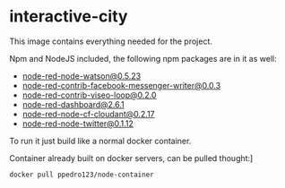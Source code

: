 # interactive-city
This image contains everything needed for the project.

Npm and NodeJS included, the following npm packages are in it as well:
- node-red-node-watson@0.5.23
- node-red-contrib-facebook-messenger-writer@0.0.3
- node-red-contrib-viseo-loop@0.2.0
- node-red-dashboard@2.6.1
- node-red-node-cf-cloudant@0.2.17
- node-red-node-twitter@0.1.12

To run it just build like a normal docker container.

Container already built on docker servers, can be pulled thought:]
```
docker pull ppedro123/node-container
```
